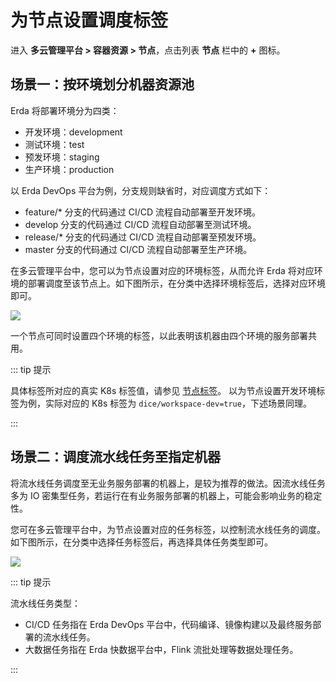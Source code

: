 # 为节点设置调度标签

进入 **多云管理平台 > 容器资源 > 节点**，点击列表 **节点** 栏中的 **+** 图标。

## 场景一：按环境划分机器资源池

Erda 将部署环境分为四类：

- 开发环境：development
- 测试环境：test
- 预发环境：staging
- 生产环境：production

以 Erda DevOps 平台为例，分支规则缺省时，对应调度方式如下：

- feature/* 分支的代码通过 CI/CD 流程自动部署至开发环境。
- develop 分支的代码通过 CI/CD 流程自动部署至测试环境。
- release/* 分支的代码通过 CI/CD 流程自动部署至预发环境。
- master 分支的代码通过 CI/CD 流程自动部署至生产环境。

在多云管理平台中，您可以为节点设置对应的环境标签，从而允许 Erda 将对应环境的部署调度至该节点上。如下图所示，在分类中选择环境标签后，选择对应环境即可。

![](http://terminus-paas.oss-cn-hangzhou.aliyuncs.com/paas-doc/2022/01/07/26e12fe8-9a09-4cd1-ac2e-34976315786a.png)

一个节点可同时设置四个环境的标签，以此表明该机器由四个环境的服务部署共用。

::: tip 提示

具体标签所对应的真实 K8s 标签值，请参见 [节点标签](../guide/cluster/cluster-node-labels.md)。
以为节点设置开发环境标签为例，实际对应的 K8s 标签为 `dice/workspace-dev=true`，下述场景同理。

:::

## 场景二：调度流水线任务至指定机器

将流水线任务调度至无业务服务部署的机器上，是较为推荐的做法。因流水线任务多为 IO 密集型任务，若运行在有业务服务部署的机器上，可能会影响业务的稳定性。

您可在多云管理平台中，为节点设置对应的任务标签，以控制流水线任务的调度。如下图所示，在分类中选择任务标签后，再选择具体任务类型即可。

![](http://terminus-paas.oss-cn-hangzhou.aliyuncs.com/paas-doc/2022/01/07/357b7995-a682-41da-a35f-c7f6a17db944.png)

::: tip 提示

流水线任务类型：
* CI/CD 任务指在 Erda DevOps 平台中，代码编译、镜像构建以及最终服务部署的流水线任务。
* 大数据任务指在 Erda 快数据平台中，Flink 流批处理等数据处理任务。

:::

